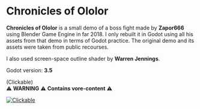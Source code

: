 # Chronicles of Ololor

**Chronicles of Ololor** is a small demo of a boss fight made by **Zapor666** using Blender Game Engine in far 2018. I only rebuilt it in Godot using all his assets from that demo in terms of Godot practice. The original demo and its assets were taken from public recourses.

I also used screen-space outline shader by **Warren Jennings**.

Godot version: **3.5**

(Clickable)<br/>
:warning: **WARNING** :warning: **Contains vore-content** :warning:

[![Clickable](https://i.imgur.com/0Q5P7qn.jpg)](https://youtu.be/2HnN0QI888Y)
